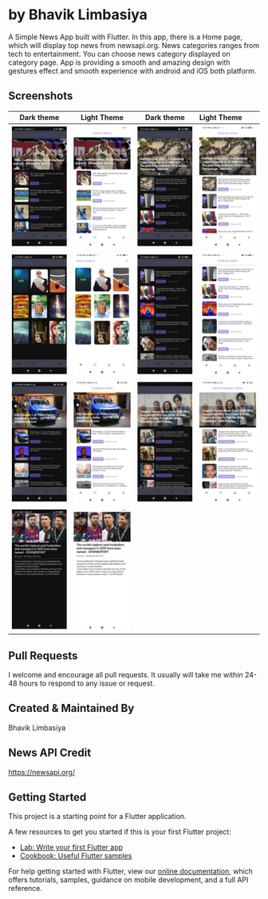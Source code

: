 # by Bhavik Limbasiya

A Simple News App built with Flutter. In this app, there is a Home page, which will display top news from newsapi.org. News categories ranges from tech to entertainment. You can choose news category displayed on category page. App is providing a smooth and amazing design with gestures effect and smooth experience with android and iOS both platform.


## Screenshots

Dark theme               |  Light Theme               | Dark theme               |  Light Theme
:-------------------------:|:-------------------------:|:-------------------------:|:-------------------------
![](https://github.com/bhavik-dev/News-app/blob/main/screenshots/dark_1.jpg?raw=true)|![](https://github.com/bhavik-dev/News-app/blob/main/screenshots/light_1.jpg?raw=true)|![](https://github.com/bhavik-dev/News-app/blob/main/screenshots/dark_2.jpg?raw=true)|![](https://github.com/bhavik-dev/News-app/blob/main/screenshots/light_2.jpg?raw=true)
![](https://github.com/bhavik-dev/News-app/blob/main/screenshots/dark_category.jpg?raw=true)|![](https://github.com/bhavik-dev/News-app/blob/main/screenshots/light_category.jpg?raw=true)|![](https://github.com/bhavik-dev/News-app/blob/main/screenshots/dark_3.jpg?raw=true)|![](https://github.com/bhavik-dev/News-app/blob/main/screenshots/light_3.jpg?raw=true)
![](https://github.com/bhavik-dev/News-app/blob/main/screenshots/dark_4.jpg?raw=true)|![](https://github.com/bhavik-dev/News-app/blob/main/screenshots/light_4.jpg?raw=true)|![](https://github.com/bhavik-dev/News-app/blob/main/screenshots/dark_5.jpg?raw=true)|![](https://github.com/bhavik-dev/News-app/blob/main/screenshots/light_5.jpg?raw=true)
![](https://github.com/bhavik-dev/News-app/blob/main/screenshots/dark_6.jpg?raw=true)|![](https://github.com/bhavik-dev/News-app/blob/main/screenshots/light_6.jpg?raw=true)


## Pull Requests

I welcome and encourage all pull requests. It usually will take me within 24-48 hours to respond to any issue or request.

## Created & Maintained By
Bhavik Limbasiya

## News API Credit
https://newsapi.org/

## Getting Started

This project is a starting point for a Flutter application.

A few resources to get you started if this is your first Flutter project:

- [Lab: Write your first Flutter app](https://flutter.dev/docs/get-started/codelab)
- [Cookbook: Useful Flutter samples](https://flutter.dev/docs/cookbook)

For help getting started with Flutter, view our
[online documentation](https://flutter.dev/docs), which offers tutorials,
samples, guidance on mobile development, and a full API reference.




